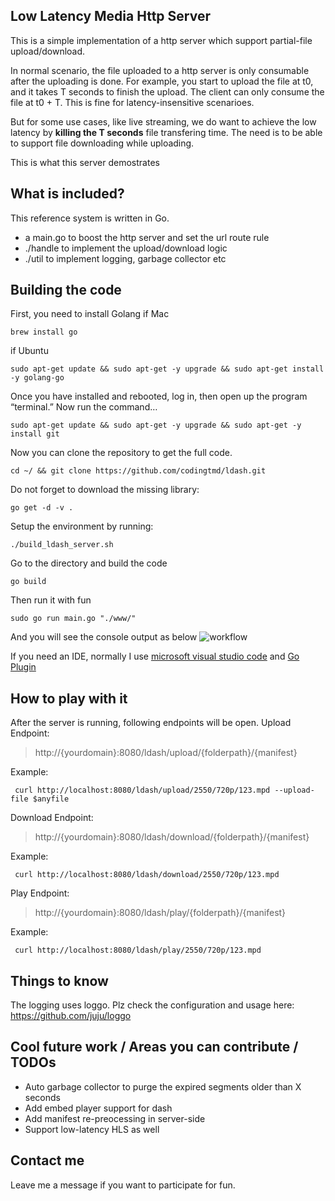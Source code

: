 ## Low Latency Media Http Server

This is a simple implementation of a http server which support partial-file upload/download.

In normal scenario, the file uploaded to a http server is only consumable after the uploading is done. For example, you start to upload the file at t0, and it takes T seconds to finish the upload. The client can only consume the file at t0 + T. This is fine for latency-insensitive scenarioes. 

But for some use cases, like live streaming, we do want to achieve the low latency by **killing the T seconds** file transfering time. The need is to be able to support file downloading while uploading.

This is what this server demostrates

## What is included?

This reference system is written in Go.
 - a main.go to boost the http server and set the url route rule
 - ./handle to implement the upload/download logic
 - ./util to implement logging, garbage collector etc


## Building the code

First, you need to install Golang
if Mac

	brew install go 

if Ubuntu

	sudo apt-get update && sudo apt-get -y upgrade && sudo apt-get install -y golang-go

Once you have installed and rebooted, log in, then open up the program “terminal.” Now run the command…

	sudo apt-get update && sudo apt-get -y upgrade && sudo apt-get -y install git

Now you can clone the repository to get the full code.

	cd ~/ && git clone https://github.com/codingtmd/ldash.git

Do not forget to download the missing library:

	go get -d -v .

Setup the environment by running:

	./build_ldash_server.sh

Go to the directory and build the code 

	go build

Then run it with fun

	sudo go run main.go "./www/"

And you will see the console output as below
![workflow](https://drive.google.com/uc?export=view&id=12abAkLz-dTZm4VbiBaGH9B_c4jO2F7iX)

If you need an IDE, normally I use [microsoft visual studio code](https://code.visualstudio.com/download "microsoft visual studio code") and [Go Plugin](https://code.visualstudio.com/docs/languages/go "Go Plugin")


## How to play with it

After the server is running, following endpoints will be open.
Upload Endpoint:
>  http://{yourdomain}:8080/ldash/upload/{folderpath}/{manifest}    

Example: 

	 curl http://localhost:8080/ldash/upload/2550/720p/123.mpd --upload-file $anyfile


Download Endpoint:
>  http://{yourdomain}:8080/ldash/download/{folderpath}/{manifest}

Example:

	 curl http://localhost:8080/ldash/download/2550/720p/123.mpd 


Play Endpoint:
>  http://{yourdomain}:8080/ldash/play/{folderpath}/{manifest}

Example:

	 curl http://localhost:8080/ldash/play/2550/720p/123.mpd 


## Things to know

The logging uses loggo. Plz check the configuration and usage here: https://github.com/juju/loggo

## Cool future work / Areas you can contribute / TODOs

 - Auto garbage collector to purge the expired segments older than X seconds
 - Add embed player support for dash
 - Add manifest re-preocessing in server-side
 - Support low-latency HLS as well

## Contact me

Leave me a message if you want to participate for fun.